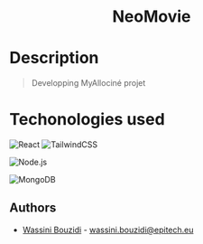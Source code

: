<h1 align="center">
    NeoMovie
</h1>

# Description

> Developping MyAllociné projet

# Techonologies used

![React](https://img.shields.io/badge/-ReactJs-61DAFB?logo=react&logoColor=white&style=for-the-badge)
![TailwindCSS](https://img.shields.io/badge/Tailwind_CSS-38B2AC?style=for-the-badge&logo=tailwind-css&logoColor=white)

![Node.js](https://img.shields.io/badge/Node.js-43853D?style=for-the-badge&logo=node.js&logoColor=white)

![MongoDB](https://img.shields.io/badge/MongoDB-4EA94B?style=for-the-badge&logo=mongodb&logoColor=white)

## Authors

- [Wassini Bouzidi](https://github.com/wassb92) - wassini.bouzidi@epitech.eu
